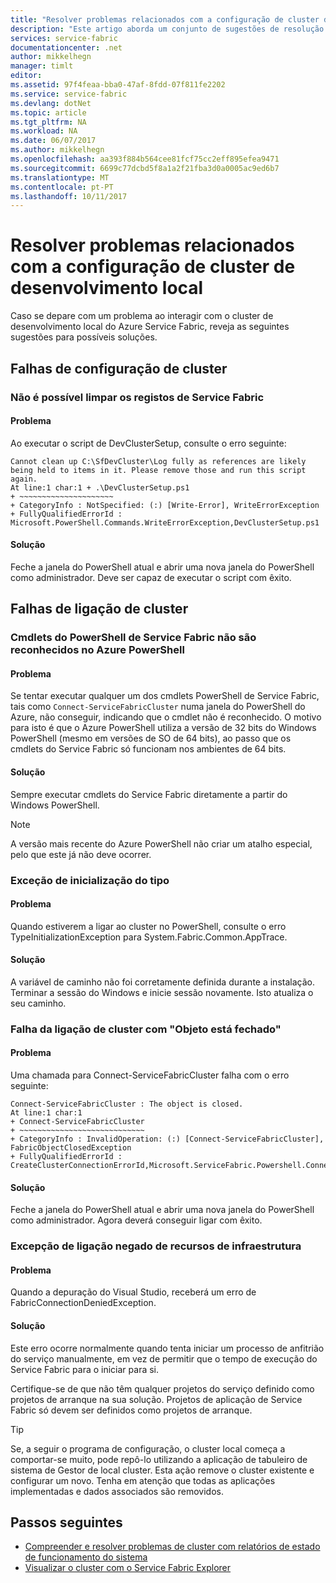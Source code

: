 ```yaml
---
title: "Resolver problemas relacionados com a configuração de cluster do Service Fabric local | Microsoft Docs"
description: "Este artigo aborda um conjunto de sugestões de resolução de problemas de cluster de desenvolvimento local"
services: service-fabric
documentationcenter: .net
author: mikkelhegn
manager: timlt
editor: 
ms.assetid: 97f4feaa-bba0-47af-8fdd-07f811fe2202
ms.service: service-fabric
ms.devlang: dotNet
ms.topic: article
ms.tgt_pltfrm: NA
ms.workload: NA
ms.date: 06/07/2017
ms.author: mikkelhegn
ms.openlocfilehash: aa393f884b564cee81fcf75cc2eff895efea9471
ms.sourcegitcommit: 6699c77dcbd5f8a1a2f21fba3d0a0005ac9ed6b7
ms.translationtype: MT
ms.contentlocale: pt-PT
ms.lasthandoff: 10/11/2017
---
```

# <a name="troubleshoot-your-local-development-cluster-setup"></a>Resolver problemas relacionados com a configuração de cluster de desenvolvimento local
Caso se depare com um problema ao interagir com o cluster de desenvolvimento local do Azure Service Fabric, reveja as seguintes sugestões para possíveis soluções.

## <a name="cluster-setup-failures"></a>Falhas de configuração de cluster
### <a name="cannot-clean-up-service-fabric-logs"></a>Não é possível limpar os registos de Service Fabric
#### <a name="problem"></a>Problema
Ao executar o script de DevClusterSetup, consulte o erro seguinte:

    Cannot clean up C:\SfDevCluster\Log fully as references are likely being held to items in it. Please remove those and run this script again.
    At line:1 char:1 + .\DevClusterSetup.ps1
    + ~~~~~~~~~~~~~~~~~~~~~
    + CategoryInfo : NotSpecified: (:) [Write-Error], WriteErrorException
    + FullyQualifiedErrorId : Microsoft.PowerShell.Commands.WriteErrorException,DevClusterSetup.ps1


#### <a name="solution"></a>Solução
Feche a janela do PowerShell atual e abrir uma nova janela do PowerShell como administrador. Deve ser capaz de executar o script com êxito.

## <a name="cluster-connection-failures"></a>Falhas de ligação de cluster
### <a name="service-fabric-powershell-cmdlets-are-not-recognized-in-azure-powershell"></a>Cmdlets do PowerShell de Service Fabric não são reconhecidos no Azure PowerShell
#### <a name="problem"></a>Problema
Se tentar executar qualquer um dos cmdlets PowerShell de Service Fabric, tais como `Connect-ServiceFabricCluster` numa janela do PowerShell do Azure, não conseguir, indicando que o cmdlet não é reconhecido. O motivo para isto é que o Azure PowerShell utiliza a versão de 32 bits do Windows PowerShell (mesmo em versões de SO de 64 bits), ao passo que os cmdlets do Service Fabric só funcionam nos ambientes de 64 bits.

#### <a name="solution"></a>Solução
Sempre executar cmdlets do Service Fabric diretamente a partir do Windows PowerShell.

> [!NOTE]
> A versão mais recente do Azure PowerShell não criar um atalho especial, pelo que este já não deve ocorrer.
> 
> 

### <a name="type-initialization-exception"></a>Exceção de inicialização do tipo
#### <a name="problem"></a>Problema
Quando estiverem a ligar ao cluster no PowerShell, consulte o erro TypeInitializationException para System.Fabric.Common.AppTrace.

#### <a name="solution"></a>Solução
A variável de caminho não foi corretamente definida durante a instalação. Terminar a sessão do Windows e inicie sessão novamente. Isto atualiza o seu caminho.

### <a name="cluster-connection-fails-with-object-is-closed"></a>Falha da ligação de cluster com "Objeto está fechado"
#### <a name="problem"></a>Problema
Uma chamada para Connect-ServiceFabricCluster falha com o erro seguinte:

    Connect-ServiceFabricCluster : The object is closed.
    At line:1 char:1
    + Connect-ServiceFabricCluster
    + ~~~~~~~~~~~~~~~~~~~~~~~~~~~~
    + CategoryInfo : InvalidOperation: (:) [Connect-ServiceFabricCluster], FabricObjectClosedException
    + FullyQualifiedErrorId : CreateClusterConnectionErrorId,Microsoft.ServiceFabric.Powershell.ConnectCluster

#### <a name="solution"></a>Solução
Feche a janela do PowerShell atual e abrir uma nova janela do PowerShell como administrador. Agora deverá conseguir ligar com êxito.

### <a name="fabric-connection-denied-exception"></a>Excepção de ligação negado de recursos de infraestrutura
#### <a name="problem"></a>Problema
Quando a depuração do Visual Studio, receberá um erro de FabricConnectionDeniedException.

#### <a name="solution"></a>Solução
Este erro ocorre normalmente quando tenta iniciar um processo de anfitrião do serviço manualmente, em vez de permitir que o tempo de execução do Service Fabric para o iniciar para si.

Certifique-se de que não têm qualquer projetos do serviço definido como projetos de arranque na sua solução. Projetos de aplicação de Service Fabric só devem ser definidos como projetos de arranque.

> [!TIP]
> Se, a seguir o programa de configuração, o cluster local começa a comportar-se muito, pode repô-lo utilizando a aplicação de tabuleiro de sistema de Gestor de local cluster. Esta ação remove o cluster existente e configurar um novo. Tenha em atenção que todas as aplicações implementadas e dados associados são removidos.
> 
> 

## <a name="next-steps"></a>Passos seguintes
* [Compreender e resolver problemas de cluster com relatórios de estado de funcionamento do sistema](service-fabric-understand-and-troubleshoot-with-system-health-reports.md)
* [Visualizar o cluster com o Service Fabric Explorer](service-fabric-visualizing-your-cluster.md)


